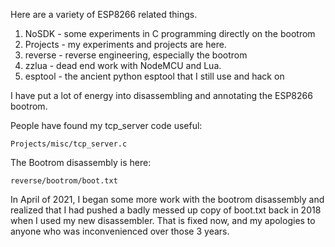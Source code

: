 Here are a variety of ESP8266 related things.

1. NoSDK - some experiments in C programming directly on the bootrom
2. Projects - my experiments and projects are here.
3. reverse - reverse engineering, especially the bootrom
4. zzlua - dead end work with NodeMCU and Lua.
5. esptool - the ancient python esptool that I still use and hack on

I have put a lot of energy into disassembling and annotating the ESP8266 bootrom.

People have found my tcp_server code useful:

    Projects/misc/tcp_server.c

The Bootrom disassembly is here:

    reverse/bootrom/boot.txt

In April of 2021, I began some more work with the bootrom disassembly and realized that
I had pushed a badly messed up copy of boot.txt back in 2018 when I used my new disassembler.
That is fixed now, and my apologies to anyone who was inconvenienced over those 3 years.
